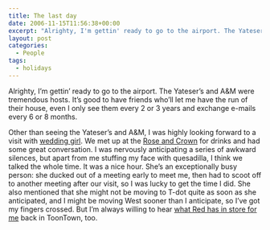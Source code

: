 ```yaml
---
title: The last day
date: 2006-11-15T11:56:38+00:00
excerpt: "Alrighty, I'm gettin' ready to go to the airport. The Yateser's and A&amp;M were tremendous hosts. It's good to"
layout: post
categories:
  - People
tags:
  - holidays
---
```

Alrighty, I&#8217;m gettin&#8217; ready to go to the airport. The Yateser&#8217;s and A&M were tremendous hosts. It&#8217;s good to have friends who&#8217;ll let me have the run of their house, even I only see them every 2 or 3 years and exchange e-mails every 6 or 8 months.

Other than seeing the Yateser&#8217;s and A&M, I was highly looking forward to a visit with [wedding girl](/wedding-fun.html). We met up at the [Rose and Crown](http://www.roseandcrowncalgary.ca/index2.cfm) for drinks and had some great conversation. I was nervously anticipating a series of awkward silences, but apart from me stuffing my face with quesadilla, I think we talked the whole time. It was a nice hour. She&#8217;s an exceptionally busy person: she ducked out of a meeting early to meet me, then had to scoot off to another meeting after our visit, so I was lucky to get the time I did. She also mentioned that she might not be moving to T-dot quite as soon as she anticipated, and I might be moving West sooner than I anticipate, so I&#8217;ve got my fingers crossed. But I&#8217;m always willing to hear [what Red has in store for me](/hook-me-up.html) back in ToonTown, too.